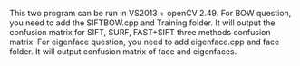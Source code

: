 This two program can be run in VS2013 + openCV 2.49.
For BOW question, you need to add the SIFTBOW.cpp and Training folder.
It will output the confusion matrix for SIFT, SURF, FAST+SIFT three methods
confusion matrix.
For eigenface question, you need to add eigenface.cpp and face folder.
It will output confusion matrix of face and eigenfaces.
